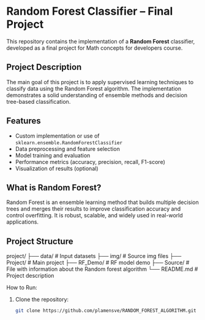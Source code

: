 # Random Forest Classifier – Final Project

This repository contains the implementation of a **Random Forest** classifier, developed as a final project for  Math concepts for developers course.

## Project Description

The main goal of this project is to apply supervised learning techniques to classify data using the Random Forest algorithm. The implementation demonstrates a solid understanding of ensemble methods and decision tree-based classification.

## Features

- Custom implementation or use of `sklearn.ensemble.RandomForestClassifier`
- Data preprocessing and feature selection
- Model training and evaluation
- Performance metrics (accuracy, precision, recall, F1-score)
- Visualization of results (optional)

## What is Random Forest?

Random Forest is an ensemble learning method that builds multiple decision trees and merges their results to improve classification accuracy and control overfitting. It is robust, scalable, and widely used in real-world applications.

## Project Structure

project/
├── data/ # Input datasets
├── img/ # Source img files
├── Project/ # Main project
├── RF_Demo/ # RF model demo
├── Source/ # File with information about the Random forest algorithm
└── README.md # Project description

How to Run:
1. Clone the repository:
   ```bash
   git clone https://github.com/plamensve/RANDOM_FOREST_ALGORITHM.git
   



